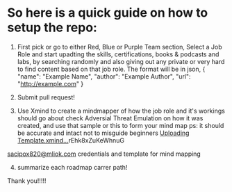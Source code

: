 # So here is a quick guide on how to setup the repo:

1. First pick or go to either Red, Blue or Purple Team section, Select a Job Role and start upadting the skills, certifications, books & podcasts and labs, by searching randomly and also giving out any private or very hard to find content based on that job role.
 The format will be in json,
        {
          "name": "Example Name",
          "author": "Example Author",
          "url": "http://example.com"
        }

2. Submit pull request!

3. Use Xmind to create a mindmapper of how the job role and it's workings should go about check Adversial Threat Emulation on how it was created, and use that sample or this to form your mind map ps: it should be accurate and intact not to misguide beginners
[Uploading Template.xmind…]()rEhk8xZuKeWhnuG

sacipox820@mliok.com  credentials and template for mind mapping

4. summarize each roadmap carrer path!

Thank you!!!!!


